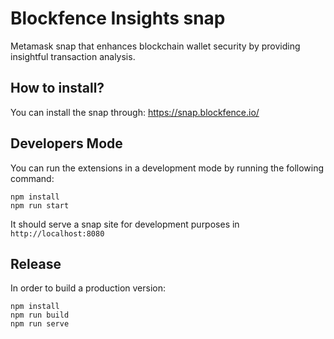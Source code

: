 # Blockfence Insights snap

Metamask snap that enhances blockchain wallet security by providing insightful transaction analysis.

## How to install?

You can install the snap through: https://snap.blockfence.io/

## Developers Mode

You can run the extensions in a development mode by running the following command:

```shell
npm install
npm run start
```

It should serve a snap site for development purposes in `http://localhost:8080`

## Release

In order to build a production version:

```shell
npm install
npm run build
npm run serve
```
